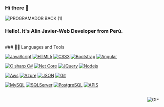 ### Hi there 👋
![PROGRAMADOR BACK (1)](https://user-images.githubusercontent.com/32024150/214771810-1ebc5f5f-2e29-418e-9cba-1c81849e1042.png)
<br>
### Hello!. It's Alin Javier-Web Developer from Perú.
<br>
### 👨‍💻 Languages and Tools

<br />

[![JavaScript](https://img.shields.io/badge/-JavaScript-black?style=flat&logo=javascript&link=https://github.com/alinpierojavier)](https://github.com/alinpierojavier)
[![HTML5](https://img.shields.io/badge/-HTML5-E34F26?style=flat&logo=html5&logoColor=white&link=https://github.com/alinpierojavier)](https://github.com/alinpierojavier) 
[![CSS3](https://img.shields.io/badge/-CSS3-1572B6?style=flat&logo=css3&link=https://github.com/alinpierojavier)](https://github.com/alinpierojavier)
[![Bootstrap](https://img.shields.io/badge/-Bootstrap-563D7C?style=flat&logo=bootstrap&link=https://github.com/alinpierojavier)](https://github.com/alinpierojavier) 
[![Angular](https://img.shields.io/badge/-Ángular-red?style=flat&logo=ángular&link=https://github.com/alinpierojavier)](https://github.com/alinpierojavier)

[![C sharp C#](https://img.shields.io/badge/-C#-black?style=flat&logo=c#&link=https://github.com/alinpierojavier)](https://github.com/alinpierojavier)
[![Net Core](https://img.shields.io/badge/-NetCore-gray?style=flat&logo=netcore&link=https://github.com/alinpierojavier)](https://github.com/alinpierojavier)
[![JQuery](https://img.shields.io/badge/-JQuery-blue?style=flat&logo=jquery&link=https://github.com/alinpierojavier)](https://github.com/alinpierojavier)
[![Nodejs](https://img.shields.io/badge/-Nodejs-green?style=flat&logo=Node.js&link=https://github.com/alinpierojavier)](https://github.com/alinpierojavier)

[![Aws](https://img.shields.io/badge/-Aws-black?style=flat&logo=aws&link=https://github.com/alinpierojavier)](https://github.com/alinpierojavier)
[![Azure](https://img.shields.io/badge/-Azure-blue?style=flat&logo=azure&link=https://github.com/alinpierojavier)](https://github.com/alinpierojavier)
[![JSON](https://img.shields.io/badge/-json-02569B?style=flat&logo=json&link=https://github.com/alinpierojavier)](https://github.com/alinpierojavier)
[![Git](https://img.shields.io/badge/-Git-black?style=flat&logo=git&link=https://github.com/alinpierojavier)](https://github.com/alinpierojavier)

[![MySQL](https://img.shields.io/badge/-MySQL-black?style=flat&logo=mysql&link=https://github.com/alinpierojavier)](https://github.com/alinpierojavier)
[![SQLServer](https://img.shields.io/badge/-SQLServer-black?style=flat&logo=sqlserver&link=https://github.com/alinpierojavier)](https://github.com/alinpierojavier)
[![PostgreSQL](https://img.shields.io/badge/-PostgreSQL-black?style=flat&logo=postgresql&link=https://github.com/alinpierojavier)](https://github.com/alinpierojavier)
[![APIS](https://img.shields.io/badge/-Apis-black?style=flat&logo=apis&link=https://github.com/alinpierojavier)](https://github.com/alinpierojavier)

<br>
<img align="right" alt="GIF" src="https://media.giphy.com/media/836HiJc7pgzy8iNXCn/giphy.gif" />
<!--
**alinpierojavier/alinpierojavier** is a ✨ _special_ ✨ repository because its `README.md` (this file) appears on your GitHub profile.

Here are some ideas to get you started:

- 🔭 I’m currently working on ...
- 🌱 I’m currently learning ...
- 👯 I’m looking to collaborate on ...
- 🤔 I’m looking for help with ...
- 💬 Ask me about ...
- 📫 How to reach me: ...
- 😄 Pronouns: ...
- ⚡ Fun fact: ...
-->
